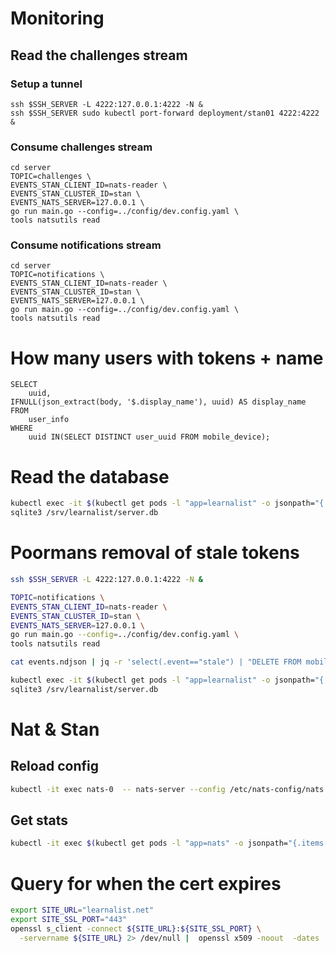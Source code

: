 # Monitoring



## Read the challenges stream
### Setup a tunnel
```
ssh $SSH_SERVER -L 4222:127.0.0.1:4222 -N &
ssh $SSH_SERVER sudo kubectl port-forward deployment/stan01 4222:4222 &
```

### Consume challenges stream
```
cd server
TOPIC=challenges \
EVENTS_STAN_CLIENT_ID=nats-reader \
EVENTS_STAN_CLUSTER_ID=stan \
EVENTS_NATS_SERVER=127.0.0.1 \
go run main.go --config=../config/dev.config.yaml \
tools natsutils read
```

### Consume notifications stream
```
cd server
TOPIC=notifications \
EVENTS_STAN_CLIENT_ID=nats-reader \
EVENTS_STAN_CLUSTER_ID=stan \
EVENTS_NATS_SERVER=127.0.0.1 \
go run main.go --config=../config/dev.config.yaml \
tools natsutils read
```


# How many users with tokens + name

```
SELECT
	uuid,
IFNULL(json_extract(body, '$.display_name'), uuid) AS display_name
FROM
	user_info
WHERE
	uuid IN(SELECT DISTINCT user_uuid FROM mobile_device);
```


# Read the database
```sh
kubectl exec -it $(kubectl get pods -l "app=learnalist" -o jsonpath="{.items[0].metadata.name}") -c learnalist -- sh
sqlite3 /srv/learnalist/server.db
```


# Poormans removal of stale tokens

```sh
ssh $SSH_SERVER -L 4222:127.0.0.1:4222 -N &
```

```sh
TOPIC=notifications \
EVENTS_STAN_CLIENT_ID=nats-reader \
EVENTS_STAN_CLUSTER_ID=stan \
EVENTS_NATS_SERVER=127.0.0.1 \
go run main.go --config=../config/dev.config.yaml \
tools natsutils read
```

```sh
cat events.ndjson | jq -r 'select(.event=="stale") | "DELETE FROM mobile_device WHERE token=\"\(.token)\";"'
```

```sh
kubectl exec -it $(kubectl get pods -l "app=learnalist" -o jsonpath="{.items[0].metadata.name}") -c learnalist -- sh
sqlite3 /srv/learnalist/server.db
```


# Nat & Stan

## Reload config
```sh
kubectl -it exec nats-0  -- nats-server --config /etc/nats-config/nats.conf -sl reload
```

## Get stats

```sh
kubectl -it exec $(kubectl get pods -l "app=nats" -o jsonpath="{.items[0].metadata.name}")  -- wget -qO - 'localhost:8222/varz' | jq
```

# Query for when the cert expires
```sh
export SITE_URL="learnalist.net"
export SITE_SSL_PORT="443"
openssl s_client -connect ${SITE_URL}:${SITE_SSL_PORT} \
  -servername ${SITE_URL} 2> /dev/null |  openssl x509 -noout  -dates
```
